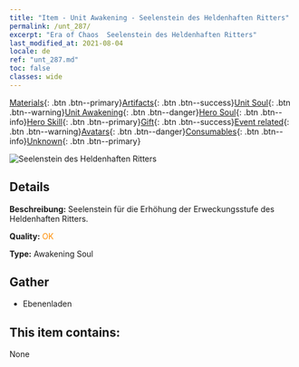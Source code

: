 ```yaml
---
title: "Item - Unit Awakening - Seelenstein des Heldenhaften Ritters"
permalink: /unt_287/
excerpt: "Era of Chaos  Seelenstein des Heldenhaften Ritters"
last_modified_at: 2021-08-04
locale: de
ref: "unt_287.md"
toc: false
classes: wide
---
```

 [Materials](/ItemsDE/){: .btn .btn--primary}[Artifacts](/ItemsDE/Artifacts/){: .btn .btn--success}[Unit Soul](/ItemsDE/UnitSoul/){: .btn .btn--warning}[Unit Awakening](/ItemsDE/UnitAwakening/){: .btn .btn--danger}[Hero Soul](/ItemsDE/HeroSoul/){: .btn .btn--info}[Hero Skill](/ItemsDE/HeroSkill/){: .btn .btn--primary}[Gift](/ItemsDE/Gift/){: .btn .btn--success}[Event related](/ItemsDE/Events/){: .btn .btn--warning}[Avatars](/ItemsDE/Avatars/){: .btn .btn--danger}[Consumables](/ItemsDE/Consumables/){: .btn .btn--info}[Unknown](/ItemsDE/Unknown/){: .btn .btn--primary}

 ![Seelenstein des Heldenhaften Ritters](/images/u/tia_qishi.jpg)

## Details
 **Beschreibung:** Seelenstein für die Erhöhung der Erweckungsstufe des Heldenhaften Ritters.

 **Quality:** <span style="color: #FF8C00">OK</span>

 **Type:** Awakening Soul

## Gather

*    Ebenenladen 

## This item contains:

  None

